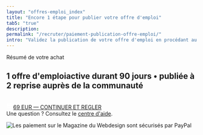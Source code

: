 ```yaml
---
layout: "offres-emploi_index"
title: "Encore 1 étape pour publier votre offre d'emploi"
tab5: "true"
description:
permalink: "/recruter/paiement-publication-offre-emploi/"
intro: "Validez la publication de votre offre d'emploi en procédant au paiement sécurisé de 69 EUR par carte bancaire, Visa, MasterCard ou PayPal."
---
```

<div class="section-header">
	<span class="section-header-titre">Résumé de votre achat</span>
</div>
<div class="section-carte-index-panel text-left">
  <article class="carte-article-secondaire job--offre-item">
    <div class="row collapse">
      <div class="small-12 columns">
      	<h1 class="carte-article-secondaire-post-title mod-job-title"><span class="left job--entreprise">1 offre d'emploi</span><span class="job--description">active durant 90 jours &bull; publiée à 2 reprise auprès de la communauté</span></h1>
      </div>
    </div>
  </article>
</div>
<p class="text-center">
	<a onclick="ga('send', 'event', 'offres emploi', 'payer', '69€ - Continuer et régler');" class="button-paypal" href="https://www.paypal.com/cgi-bin/webscr?cmd=_s-xclick&hosted_button_id=4LFADH7P9UXKN" title="Continuer sur le site de paypal pour régler le montant de la publication">
	<svg class="ic-block-h18" fill="#FFFFFF" height="18" viewBox="0 0 24 24" width="18" xmlns="http://www.w3.org/2000/svg">
    <path d="M0 0h24v24H0z" fill="none"/>
    <path d="M20 4H4c-1.11 0-1.99.89-1.99 2L2 18c0 1.11.89 2 2 2h16c1.11 0 2-.89 2-2V6c0-1.11-.89-2-2-2zm0 14H4v-6h16v6zm0-10H4V6h16v2z"/>
	</svg>69 EUR &mdash; CONTINUER ET REGLER</a>
	<br /><span class="section-header-titre">Une question ? Consultez le <a onclick="ga('send', 'event', 'offres emploi', 'click', 'Centre d'aide Recrutement');" href="/recruter/centre-aide/" title="centre d'aide Recrutement" target="_blank">centre d'aide</a>.</span>
</p>
<img src="https://www.paypalobjects.com/webstatic/mktg/logo-center/logo_paypal_securise_fr.png" border="0" alt="Les paiement sur le Magazine du Webdesign sont sécurisés par PayPal">
